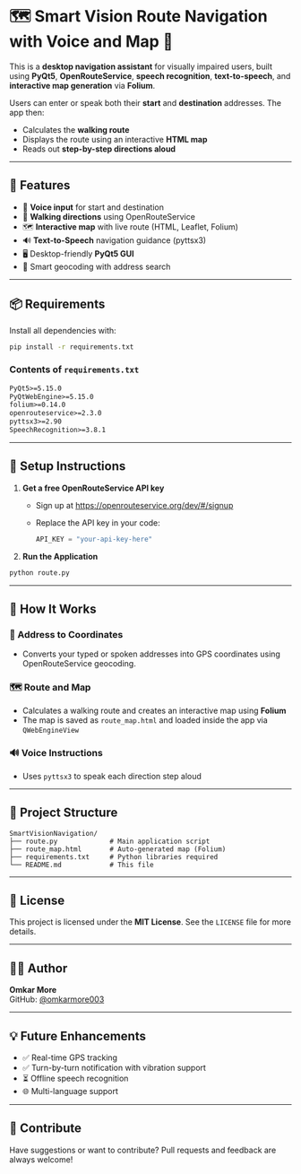 # 🗺️ Smart Vision Route Navigation with Voice and Map 🧭

This is a **desktop navigation assistant** for visually impaired users, built using **PyQt5**, **OpenRouteService**, **speech recognition**, **text-to-speech**, and **interactive map generation** via **Folium**.

Users can enter or speak both their **start** and **destination** addresses. The app then:
- Calculates the **walking route**
- Displays the route using an interactive **HTML map**
- Reads out **step-by-step directions aloud**

---

## 🚀 Features

- 🎤 **Voice input** for start and destination
- 🧭 **Walking directions** using OpenRouteService
- 🗺️ **Interactive map** with live route (HTML, Leaflet, Folium)
- 🔊 **Text-to-Speech** navigation guidance (pyttsx3)
- 🖥️ Desktop-friendly **PyQt5 GUI**
- 📍 Smart geocoding with address search

---

## 📦 Requirements

Install all dependencies with:

```bash
pip install -r requirements.txt
```

### Contents of `requirements.txt`

```txt
PyQt5>=5.15.0
PyQtWebEngine>=5.15.0
folium>=0.14.0
openrouteservice>=2.3.0
pyttsx3>=2.90
SpeechRecognition>=3.8.1
```

---

## 🔑 Setup Instructions

1. **Get a free OpenRouteService API key**
   - Sign up at https://openrouteservice.org/dev/#/signup
   - Replace the API key in your code:

     ```python
     API_KEY = "your-api-key-here"
     ```

2. **Run the Application**

```bash
python route.py
```

---

## 🎯 How It Works

### 📍 Address to Coordinates
- Converts your typed or spoken addresses into GPS coordinates using OpenRouteService geocoding.

### 🗺️ Route and Map
- Calculates a walking route and creates an interactive map using **Folium**
- The map is saved as `route_map.html` and loaded inside the app via `QWebEngineView`

### 🔊 Voice Instructions
- Uses `pyttsx3` to speak each direction step aloud

---

## 📁 Project Structure

```
SmartVisionNavigation/
├── route.py             # Main application script
├── route_map.html       # Auto-generated map (Folium)
├── requirements.txt     # Python libraries required
└── README.md            # This file
```

---

## 📜 License

This project is licensed under the **MIT License**. See the `LICENSE` file for more details.

---

## 👨‍💻 Author

**Omkar More**  
GitHub: [@omkarmore003](https://github.com/omkarmore003)

---

## 💡 Future Enhancements

- ✅ Real-time GPS tracking
- ✅ Turn-by-turn notification with vibration support
- ⏳ Offline speech recognition
- 🌐 Multi-language support

---

## 🤝 Contribute

Have suggestions or want to contribute? Pull requests and feedback are always welcome!
